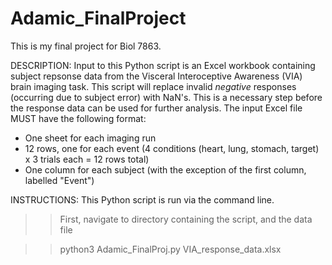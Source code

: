 # Adamic_FinalProject

This is my final project for Biol 7863. 

DESCRIPTION: 
Input to this Python script is an Excel workbook containing subject repsonse data from the Visceral Interoceptive Awareness (VIA) brain imaging task.
This script will replace invalid *negative* responses (occurring due to subject error) with NaN's. This is a necessary step before the response data can be used for further analysis. 
The input Excel file MUST have the following format: 

- One sheet for each imaging run 
- 12 rows, one for each event (4 conditions (heart, lung, stomach, target) x 3 trials each = 12 rows total)
- One column for each subject (with the exception of the first column, labelled "Event") 

INSTRUCTIONS: 
This Python script is run via the command line. 

>> First, navigate to directory containing the script, and the data file 

>> python3 Adamic_FinalProj.py VIA_response_data.xlsx
